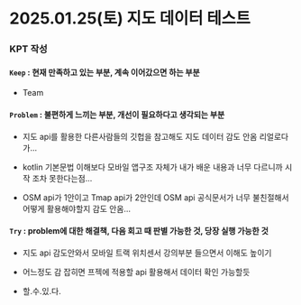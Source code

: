 # 2025.01.25(토) 지도 데이터 테스트

### KPT 작성

#### `Keep` : 현재 만족하고 있는 부분, 계속 이어갔으면 하는 부분

- Team

#### `Problem` : 불편하게 느끼는 부분, 개선이 필요하다고 생각되는 부분

- 지도 api를 활용한 다른사람들의 깃헙을 참고해도 지도 데이터 감도 안옴 리얼로다가...

- kotlin 기본문법 이해보다 모바일 앱구조 자체가 내가 배운 내용과 너무 다르니까 시작 조차 못한다는점...

- OSM api가 1안이고 Tmap api가 2안인데 OSM api 공식문서가 너무 불친절해서 어떻게 활용해야할지 감도 안옴...

#### `Try` : problem에 대한 해결책, 다음 회고 때 판별 가능한 것, 당장 실행 가능한 것

- 지도 api 감도안와서 모바일 트랙 위치센서 강의부분 들으면서 이해도 높이기

- 어느정도 감 잡히면 프젝에 적용할 api 활용해서 데이터 확인 가능할듯

- 할.수.있.다.



